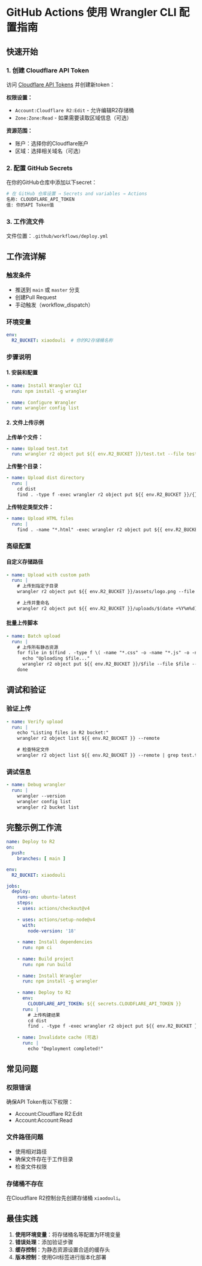 # GitHub Actions 使用 Wrangler CLI 配置指南

## 快速开始

### 1. 创建 Cloudflare API Token

访问 [Cloudflare API Tokens](https://dash.cloudflare.com/profile/api-tokens) 并创建新token：

**权限设置：**
- `Account:Cloudflare R2:Edit` - 允许编辑R2存储桶
- `Zone:Zone:Read` - 如果需要读取区域信息（可选）

**资源范围：**
- 账户：选择你的Cloudflare账户
- 区域：选择相关域名（可选）

### 2. 配置 GitHub Secrets

在你的GitHub仓库中添加以下secret：

```bash
# 在 GitHub 仓库设置 → Secrets and variables → Actions
名称: CLOUDFLARE_API_TOKEN
值: 你的API Token值
```

### 3. 工作流文件

文件位置：`.github/workflows/deploy.yml`

## 工作流详解

### 触发条件
- 推送到 `main` 或 `master` 分支
- 创建Pull Request
- 手动触发（workflow_dispatch）

### 环境变量
```yaml
env:
  R2_BUCKET: xiaodouli  # 你的R2存储桶名称
```

### 步骤说明

#### 1. 安装和配置
```yaml
- name: Install Wrangler CLI
  run: npm install -g wrangler
  
- name: Configure Wrangler
  run: wrangler config list
```

#### 2. 文件上传示例

**上传单个文件：**
```yaml
- name: Upload test.txt
  run: wrangler r2 object put ${{ env.R2_BUCKET }}/test.txt --file test.txt --remote
```

**上传整个目录：**
```yaml
- name: Upload dist directory
  run: |
    cd dist
    find . -type f -exec wrangler r2 object put ${{ env.R2_BUCKET }}/{} --file {} --remote \;
```

**上传特定类型文件：**
```yaml
- name: Upload HTML files
  run: |
    find . -name "*.html" -exec wrangler r2 object put ${{ env.R2_BUCKET }}/{} --file {} --remote \;
```

### 高级配置

#### 自定义存储路径
```yaml
- name: Upload with custom path
  run: |
    # 上传到指定子目录
    wrangler r2 object put ${{ env.R2_BUCKET }}/assets/logo.png --file ./assets/logo.png --remote
    
    # 上传并重命名
    wrangler r2 object put ${{ env.R2_BUCKET }}/uploads/$(date +%Y%m%d)/backup.txt --file data.txt --remote
```

#### 批量上传脚本
```yaml
- name: Batch upload
  run: |
    # 上传所有静态资源
    for file in $(find . -type f \( -name "*.css" -o -name "*.js" -o -name "*.png" \)); do
      echo "Uploading $file..."
      wrangler r2 object put ${{ env.R2_BUCKET }}/$file --file $file --remote
    done
```

## 调试和验证

### 验证上传
```yaml
- name: Verify upload
  run: |
    echo "Listing files in R2 bucket:"
    wrangler r2 object list ${{ env.R2_BUCKET }} --remote
    
    # 检查特定文件
    wrangler r2 object list ${{ env.R2_BUCKET }} --remote | grep test.txt
```

### 调试信息
```yaml
- name: Debug wrangler
  run: |
    wrangler --version
    wrangler config list
    wrangler r2 bucket list
```

## 完整示例工作流

```yaml
name: Deploy to R2
on:
  push:
    branches: [ main ]

env:
  R2_BUCKET: xiaodouli

jobs:
  deploy:
    runs-on: ubuntu-latest
    steps:
    - uses: actions/checkout@v4
    
    - uses: actions/setup-node@v4
      with:
        node-version: '18'
        
    - name: Install dependencies
      run: npm ci
      
    - name: Build project
      run: npm run build
      
    - name: Install Wrangler
      run: npm install -g wrangler
      
    - name: Deploy to R2
      env:
        CLOUDFLARE_API_TOKEN: ${{ secrets.CLOUDFLARE_API_TOKEN }}
      run: |
        # 上传构建结果
        cd dist
        find . -type f -exec wrangler r2 object put ${{ env.R2_BUCKET }}/{} --file {} --remote \;
        
    - name: Invalidate cache (可选)
      run: |
        echo "Deployment completed!"
```

## 常见问题

### 权限错误
确保API Token有以下权限：
- Account:Cloudflare R2:Edit
- Account:Account:Read

### 文件路径问题
- 使用相对路径
- 确保文件存在于工作目录
- 检查文件权限

### 存储桶不存在
在Cloudflare R2控制台先创建存储桶 `xiaodouli`。

## 最佳实践

1. **使用环境变量**：将存储桶名等配置为环境变量
2. **错误处理**：添加验证步骤
3. **缓存控制**：为静态资源设置合适的缓存头
4. **版本控制**：使用Git标签进行版本化部署
